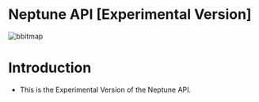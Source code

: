 # Neptune API [Experimental Version]
![bbitmap](https://user-images.githubusercontent.com/61835816/116114564-ff20fa80-a6a8-11eb-8b30-a48b5eb68522.png)

# Introduction
 - This is the Experimental Version of the Neptune API.

 


